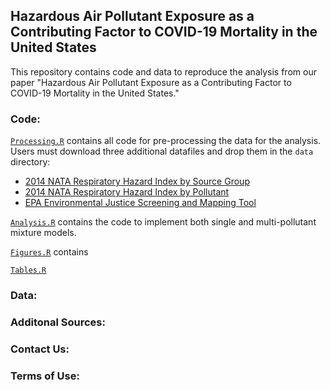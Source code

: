 ## Hazardous Air Pollutant Exposure as a Contributing Factor to COVID-19 Mortality in the United States

This repository contains code and data to reproduce the analysis from our paper "Hazardous Air Pollutant Exposure as a Contributing Factor to COVID-19 Mortality in the United States."

### Code:

[`Processing.R`](https://github.com/lylla318/covid19-haps/blob/master/Processing.R) contains all code for pre-processing the data for the analysis. Users must download three additional datafiles and drop them in the `data` directory:

* [2014 NATA Respiratory Hazard Index by Source Group](https://www.epa.gov/sites/production/files/2018-08/nata2014v2_national_resphi_by_tract_srcgrp.xlsx)
* [2014 NATA Respiratory Hazard Index by Pollutant](https://www.epa.gov/sites/production/files/2018-08/nata2014v2_national_resphi_by_tract_poll.xlsx)
* [EPA Environmental Justice Screening and Mapping Tool](www.google.com)


[`Analysis.R`](https://github.com/lylla318/covid19-haps/blob/master/Analysis.R) contains the code to implement both single and multi-pollutant mixture models. 

[`Figures.R`](https://github.com/lylla318/covid19-haps/blob/master/Figures.R) contains 

[`Tables.R`](https://github.com/lylla318/covid19-haps/blob/master/Tables.R)

### Data:

### Additonal Sources:

### Contact Us:

### Terms of Use:
